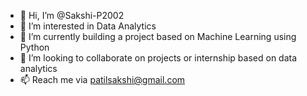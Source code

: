- 👋 Hi, I’m @Sakshi-P2002
- 👀 I’m interested in Data Analytics
- 🌱 I’m currently building a project based on Machine Learning using Python
- 💞️ I’m looking to collaborate on projects or internship based on data analytics
- 📫 Reach me via patilsakshi@gmail.com

<!---
Sakshi-P2002/Sakshi-P2002 is a ✨ special ✨ repository because its `README.md` (this file) appears on your GitHub profile.
You can click the Preview link to take a look at your changes.
--->
